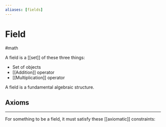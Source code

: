 ```yaml
---
aliases: [fields]
---
```

# Field
#math

A field is a [[set]] of these three things:

- Set of objects
- [[Addition]] operator 
- [[Multiplication]] operator

A field is a fundamental algebraic structure.

## Axioms
---

For something to be a field, it must satisfy these [[axiomatic]] constraints:





